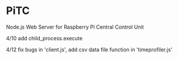 # PiTC
Node.js Web Server for Raspberry Pi Central Control Unit

4/10
add child_process.execute

4/12
fix bugs in 'client.js', add csv data file function in 'timeprofiler.js'